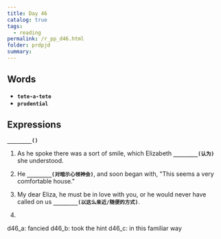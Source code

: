 ```yaml
---
title: Day 46
catalog: true
tags: 
  - reading
permalink: /r_pp_d46.html
folder: prdpjd
summary: 
---
```


## Words

-   <b data-toggle="tooltip" data-original-title="{{site.data.glossary.tete-a-tete}}">`tete-a-tete`</b>
-   <b data-toggle="tooltip" data-original-title="{{site.data.glossary.prudential}}">`prudential`</b>


## Expressions

<b data-toggle="tooltip" data-original-title="{{site.data.answers.d46_a}}">`________()`</b>

1.  As he spoke there was a sort of smile, which Elizabeth <b data-toggle="tooltip" data-original-title="{{site.data.answers.d46_a}}">`________(认为)`</b> she understood.

2.  He <b data-toggle="tooltip" data-original-title="{{site.data.answers.d46_b}}">`________(对暗示心领神会)`</b>, and soon began with, "This seems a very comfortable house."

3.  My dear Eliza, he must be in love with you, or he would never have called on us <b data-toggle="tooltip" data-original-title="{{site.data.answers.d46_c}}">`________(以这么亲近/随便的方式)`</b>.

4.  

d46_a: fancied
d46_b: took the hint
d46_c: in this familiar way